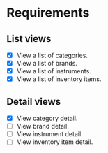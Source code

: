 # Requirements

## List views

- [x] View a list of categories.
- [x] View a list of brands.
- [x] View a list of instruments.
- [x] View a list of inventory items.

## Detail views

- [x] View category detail.
- [ ] View brand detail.
- [ ] View instrument detail.
- [ ] View inventory item detail.
